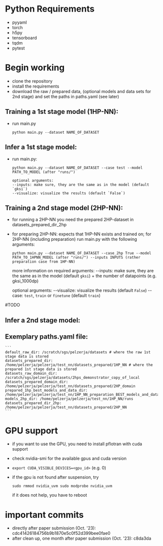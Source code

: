 # Python Requirements
- pyyaml
- torch
- h5py
- tensorboard
- tqdm
- pytest

# Begin working
- clone the repository
- install the requirements
- download the raw / prepared data, (optional models and data sets for 2nd stage) and set the paths in paths.yaml (see later)

## Training a 1st stage model (1HP-NN):
- run main.py

    ```
    python main.py --dataset NAME_OF_DATASET
    ```
## Infer a 1st stage model:
- run main.py:

    ```
    python main.py --dataset NAME_OF_DATASET --case test --model PATH_TO_MODEL (after "runs/")
    
    optional arguments:
    --inputs: make sure, they are the same as in the model (default `gksi`)
    --visualize: visualize the results (default `False`)
    ```
## Training a 2nd stage model (2HP-NN):
- for running a 2HP-NN you need the prepared 2HP-dataset in datasets_prepared_dir_2hp
- for preparing 2HP-NN: expects that 1HP-NN exists and trained on; for 2HP-NN (including preparation) run main.py with the following arguments:

    ```
    python main.py --dataset NAME_OF_DATASET --case_2hp True --model PATH_TO_1HPNN_MODEL (after "runs/") --inputs INPUTS (rather preparation case from 1HP-NN)
    ```
    more information on required arguments:
    --inputs: make sure, they are the same as in the model (default `gksi`) + the number of datapoints (e.g. gksi_1000dp)

    optional arguments:
    --visualize: visualize the results (default `False`)
    --case: `test`, `train` or `finetune` (default `train`)

#TODO

## Infer a 2nd stage model:

## Exemplary paths.yaml file:

    ```
    default_raw_dir: /scratch/sgs/pelzerja/datasets # where the raw 1st stage data is stored
    datasets_prepared_dir: /home/pelzerja/pelzerja/test_nn/datasets_prepared/1HP_NN # where the prepared 1st stage data is stored
    datasets_raw_domain_dir: /scratch/sgs/pelzerja/datasets/2hps_demonstrator_copy_of_local
    datasets_prepared_domain_dir: /home/pelzerja/pelzerja/test_nn/datasets_prepared/2HP_domain
    prepared_1hp_best_models_and_data_dir: /home/pelzerja/pelzerja/test_nn/1HP_NN_preparation_BEST_models_and_data
    models_2hp_dir: /home/pelzerja/pelzerja/test_nn/1HP_NN/runs
    datasets_prepared_dir_2hp: /home/pelzerja/pelzerja/test_nn/datasets_prepared/2HP_NN
    ```

# GPU support
- if you want to use the GPU, you need to install pflotran with cuda support
- check nvidia-smi for the available gpus and cuda version
- `export CUDA_VISIBLE_DEVICES=<gpu_id>` (e.g. 0)
- if the gpu is not found after suspension, try

    `sudo rmmod nvidia_uvm
    sudo modprobe nvidia_uvm`

    if it does not help, you have to reboot

# important commits
- directly after paper submission (Oct. '23): cdc41426184756b9b1870e5c0f52d399bee0fae0
- after clean up, one month after paper submission (Oct. '23): c8da3da
